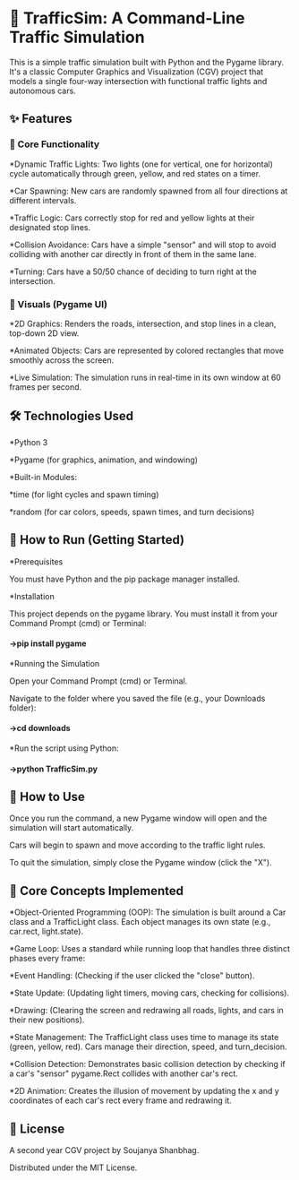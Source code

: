 # 🚦 TrafficSim: A Command-Line Traffic Simulation

This is a simple traffic simulation built with Python and the Pygame library. It's a classic Computer Graphics and Visualization (CGV) project that models a single four-way intersection with functional traffic lights and autonomous cars.

## ✨ Features

### 🚀 Core Functionality

*Dynamic Traffic Lights: Two lights (one for vertical, one for horizontal) cycle automatically through green, yellow, and red states on a timer.

*Car Spawning: New cars are randomly spawned from all four directions at different intervals.

*Traffic Logic: Cars correctly stop for red and yellow lights at their designated stop lines.

*Collision Avoidance: Cars have a simple "sensor" and will stop to avoid colliding with another car directly in front of them in the same lane.

*Turning: Cars have a 50/50 chance of deciding to turn right at the intersection.

### 🎨 Visuals (Pygame UI)

*2D Graphics: Renders the roads, intersection, and stop lines in a clean, top-down 2D view.

*Animated Objects: Cars are represented by colored rectangles that move smoothly across the screen.

*Live Simulation: The simulation runs in real-time in its own window at 60 frames per second.

## 🛠️ Technologies Used

*Python 3

*Pygame (for graphics, animation, and windowing)

*Built-in Modules:

*time (for light cycles and spawn timing)

*random (for car colors, speeds, spawn times, and turn decisions)

## 🚀 How to Run (Getting Started)

*Prerequisites

You must have Python and the pip package manager installed.

*Installation

This project depends on the pygame library. You must install it from your Command Prompt (cmd) or Terminal:

#### ->pip install pygame


*Running the Simulation

Open your Command Prompt (cmd) or Terminal.

Navigate to the folder where you saved the file (e.g., your Downloads folder):

#### ->cd downloads


*Run the script using Python:

#### ->python TrafficSim.py


## 📖 How to Use

Once you run the command, a new Pygame window will open and the simulation will start automatically.

Cars will begin to spawn and move according to the traffic light rules.

To quit the simulation, simply close the Pygame window (click the "X").

## 🎯 Core Concepts Implemented

*Object-Oriented Programming (OOP): The simulation is built around a Car class and a TrafficLight class. Each object manages its own state (e.g., car.rect, light.state).

*Game Loop: Uses a standard while running loop that handles three distinct phases every frame:

*Event Handling: (Checking if the user clicked the "close" button).

*State Update: (Updating light timers, moving cars, checking for collisions).

*Drawing: (Clearing the screen and redrawing all roads, lights, and cars in their new positions).

*State Management: The TrafficLight class uses time to manage its state (green, yellow, red). Cars manage their direction, speed, and turn_decision.

*Collision Detection: Demonstrates basic collision detection by checking if a car's "sensor" pygame.Rect collides with another car's rect.

*2D Animation: Creates the illusion of movement by updating the x and y coordinates of each car's rect every frame and redrawing it.

## 📄 License

A second year CGV project by Soujanya Shanbhag.

Distributed under the MIT License.
